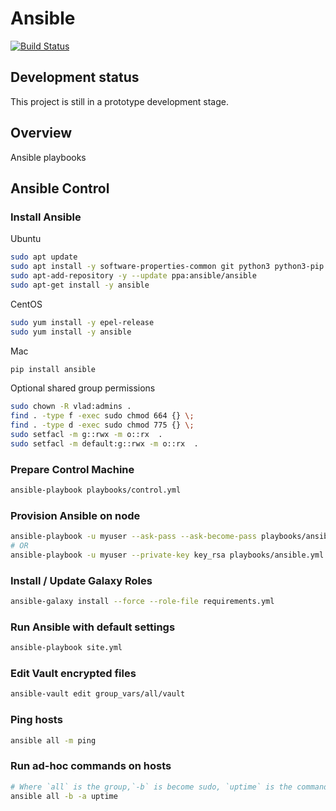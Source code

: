 # Ansible

[![Build Status](https://travis-ci.com/vghn/ansible.svg?branch=master)](https://travis-ci.com/vghn/ansible)

## Development status

This project is still in a prototype development stage.

## Overview

Ansible playbooks

## Ansible Control

### Install Ansible

Ubuntu

```sh
sudo apt update
sudo apt install -y software-properties-common git python3 python3-pip openssl
sudo apt-add-repository -y --update ppa:ansible/ansible
sudo apt-get install -y ansible
```

CentOS

```sh
sudo yum install -y epel-release
sudo yum install -y ansible
```

Mac

```sh
pip install ansible
```

Optional shared group permissions

```sh
sudo chown -R vlad:admins .
find . -type f -exec sudo chmod 664 {} \;
find . -type d -exec sudo chmod 775 {} \;
sudo setfacl -m g::rwx -m o::rx  .
sudo setfacl -m default:g::rwx -m o::rx  .
```

### Prepare Control Machine

```sh
ansible-playbook playbooks/control.yml
```

### Provision Ansible on node

```sh
ansible-playbook -u myuser --ask-pass --ask-become-pass playbooks/ansible.yml --limit mynode
# OR
ansible-playbook -u myuser --private-key key_rsa playbooks/ansible.yml --limit mynode
```

### Install / Update Galaxy Roles

```sh
ansible-galaxy install --force --role-file requirements.yml
```

### Run Ansible with default settings

```sh
ansible-playbook site.yml
```

### Edit Vault encrypted files

```sh
ansible-vault edit group_vars/all/vault
```

### Ping hosts

```sh
ansible all -m ping
```

### Run ad-hoc commands on hosts

```sh
# Where `all` is the group,`-b` is become sudo, `uptime` is the command)
ansible all -b -a uptime
```
